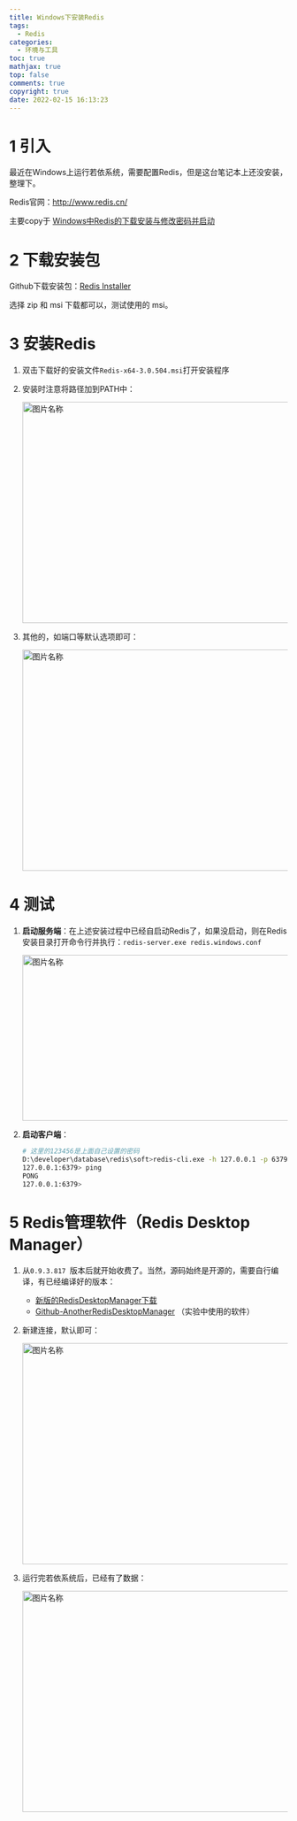 ```yaml
---
title: Windows下安装Redis
tags:
  - Redis
categories:
  - 环境与工具
toc: true
mathjax: true
top: false
comments: true
copyright: true
date: 2022-02-15 16:13:23
---
```


# 1 引入

最近在Windows上运行若依系统，需要配置Redis，但是这台笔记本上还没安装，整理下。

Redis官网：http://www.redis.cn/

主要copy于 [Windows中Redis的下载安装与修改密码并启动](https://blog.csdn.net/BADAO_LIUMANG_QIZHI/article/details/107486313)

# 2 下载安装包

Github下载安装包：[Redis Installer](https://github.com/microsoftarchive/redis/releases)

选择 zip 和 msi 下载都可以，测试使用的 msi。

# 3 安装Redis

1. 双击下载好的安装文件`Redis-x64-3.0.504.msi`打开安装程序

2. 安装时注意将路径加到PATH中：

   <img src="https://s2.loli.net/2022/02/15/DI97iLym3PEAgKQ.png" width = "500" height = "400" alt="图片名称" align=center id=88 />

3. 其他的，如端口等默认选项即可：

   <img src="https://s2.loli.net/2022/02/15/qtfIWCcn57aK9iV.png" width = "500" height = "400" alt="图片名称" align=center id=89 />


# 4 测试

1. **启动服务端**：在上述安装过程中已经自启动Redis了，如果没启动，则在Redis安装目录打开命令行并执行：`redis-server.exe redis.windows.conf`

   <img src="https://s2.loli.net/2022/02/15/26qd8Am9QscVbBh.png" width = "700" height = "300" alt="图片名称" align=center id=97 />

2. **启动客户端**：

   ```sh
   # 这里的123456是上面自己设置的密码
   D:\developer\database\redis\soft>redis-cli.exe -h 127.0.0.1 -p 6379 -a 123456
   127.0.0.1:6379> ping
   PONG
   127.0.0.1:6379>
   ```

# 5 Redis管理软件（Redis Desktop Manager）

1. 从`0.9.3.817 `版本后就开始收费了。当然，源码始终是开源的，需要自行编译，有已经编译好的版本：
   * [新版的RedisDesktopManager下载](https://springboot.io/t/topic/2394)
   * [Github-AnotherRedisDesktopManager](https://github.com/qishibo/AnotherRedisDesktopManager/releases) （实验中使用的软件）
   
2. 新建连接，默认即可：

   <img src="https://s2.loli.net/2022/02/15/41cJfXTdwL75Zzj.png" width = "600" height = "400" alt="图片名称" align=center id=90 />

3. 运行完若依系统后，已经有了数据：

   <img src="https://s2.loli.net/2022/02/15/jwqznTsJZMLPF21.png" width = "600" height = "400" alt="图片名称" align=center id=96 />
